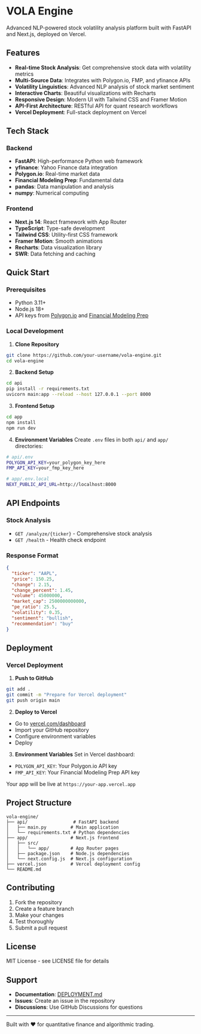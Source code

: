 # VOLA Engine

Advanced NLP-powered stock volatility analysis platform built with FastAPI and Next.js, deployed on Vercel.

## Features

- **Real-time Stock Analysis**: Get comprehensive stock data with volatility metrics
- **Multi-Source Data**: Integrates with Polygon.io, FMP, and yfinance APIs
- **Volatility Linguistics**: Advanced NLP analysis of stock market sentiment
- **Interactive Charts**: Beautiful visualizations with Recharts
- **Responsive Design**: Modern UI with Tailwind CSS and Framer Motion
- **API-First Architecture**: RESTful API for quant research workflows
- **Vercel Deployment**: Full-stack deployment on Vercel

## Tech Stack

### Backend
- **FastAPI**: High-performance Python web framework
- **yfinance**: Yahoo Finance data integration
- **Polygon.io**: Real-time market data
- **Financial Modeling Prep**: Fundamental data
- **pandas**: Data manipulation and analysis
- **numpy**: Numerical computing

### Frontend
- **Next.js 14**: React framework with App Router
- **TypeScript**: Type-safe development
- **Tailwind CSS**: Utility-first CSS framework
- **Framer Motion**: Smooth animations
- **Recharts**: Data visualization library
- **SWR**: Data fetching and caching

## Quick Start

### Prerequisites
- Python 3.11+
- Node.js 18+
- API keys from [Polygon.io](https://polygon.io/) and [Financial Modeling Prep](https://financialmodelingprep.com/)

### Local Development

1. **Clone Repository**
```bash
git clone https://github.com/your-username/vola-engine.git
cd vola-engine
```

2. **Backend Setup**
```bash
cd api
pip install -r requirements.txt
uvicorn main:app --reload --host 127.0.0.1 --port 8000
```

3. **Frontend Setup**
```bash
cd app
npm install
npm run dev
```

4. **Environment Variables**
Create `.env` files in both `api/` and `app/` directories:
```bash
# api/.env
POLYGON_API_KEY=your_polygon_key_here
FMP_API_KEY=your_fmp_key_here

# app/.env.local
NEXT_PUBLIC_API_URL=http://localhost:8000
```

## API Endpoints

### Stock Analysis
- `GET /analyze/{ticker}` - Comprehensive stock analysis
- `GET /health` - Health check endpoint

### Response Format
```json
{
  "ticker": "AAPL",
  "price": 150.25,
  "change": 2.15,
  "change_percent": 1.45,
  "volume": 45000000,
  "market_cap": 2500000000000,
  "pe_ratio": 25.5,
  "volatility": 0.35,
  "sentiment": "bullish",
  "recommendation": "buy"
}
```

## Deployment

### Vercel Deployment

1. **Push to GitHub**
```bash
git add .
git commit -m "Prepare for Vercel deployment"
git push origin main
```

2. **Deploy to Vercel**
- Go to [vercel.com/dashboard](https://vercel.com/dashboard)
- Import your GitHub repository
- Configure environment variables
- Deploy

3. **Environment Variables**
Set in Vercel dashboard:
- `POLYGON_API_KEY`: Your Polygon.io API key
- `FMP_API_KEY`: Your Financial Modeling Prep API key

Your app will be live at `https://your-app.vercel.app`

## Project Structure

```
vola-engine/
├── api/                 # FastAPI backend
│   ├── main.py         # Main application
│   └── requirements.txt # Python dependencies
├── app/                # Next.js frontend
│   ├── src/
│   │   └── app/        # App Router pages
│   ├── package.json    # Node.js dependencies
│   └── next.config.js  # Next.js configuration
├── vercel.json         # Vercel deployment config
└── README.md
```

## Contributing

1. Fork the repository
2. Create a feature branch
3. Make your changes
4. Test thoroughly
5. Submit a pull request

## License

MIT License - see LICENSE file for details

## Support

- **Documentation**: [DEPLOYMENT.md](DEPLOYMENT.md)
- **Issues**: Create an issue in the repository
- **Discussions**: Use GitHub Discussions for questions

---

Built with ❤️ for quantitative finance and algorithmic trading. 